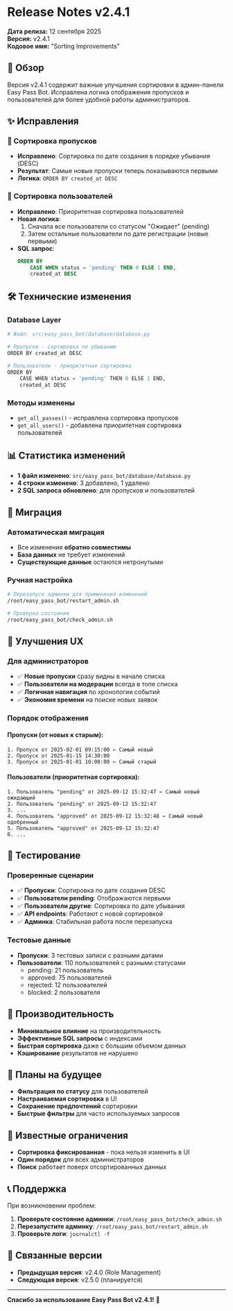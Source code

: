 # Release Notes v2.4.1

**Дата релиза:** 12 сентября 2025  
**Версия:** v2.4.1  
**Кодовое имя:** "Sorting Improvements"

## 🎯 Обзор

Версия v2.4.1 содержит важные улучшения сортировки в админ-панели Easy Pass Bot. Исправлена логика отображения пропусков и пользователей для более удобной работы администраторов.

## ✨ Исправления

### 🔧 Сортировка пропусков
- **Исправлено**: Сортировка по дате создания в порядке убывания (DESC)
- **Результат**: Самые новые пропуски теперь показываются первыми
- **Логика**: `ORDER BY created_at DESC`

### 👥 Сортировка пользователей
- **Исправлено**: Приоритетная сортировка пользователей
- **Новая логика**: 
  1. Сначала все пользователи со статусом "Ожидает" (pending)
  2. Затем остальные пользователи по дате регистрации (новые первыми)
- **SQL запрос**: 
  ```sql
  ORDER BY 
      CASE WHEN status = 'pending' THEN 0 ELSE 1 END,
      created_at DESC
  ```

## 🛠️ Технические изменения

### Database Layer
```python
# Файл: src/easy_pass_bot/database/database.py

# Пропуски - сортировка по убыванию
ORDER BY created_at DESC

# Пользователи - приоритетная сортировка
ORDER BY 
    CASE WHEN status = 'pending' THEN 0 ELSE 1 END,
    created_at DESC
```

### Методы изменены
- `get_all_passes()` - исправлена сортировка пропусков
- `get_all_users()` - добавлена приоритетная сортировка пользователей

## 📊 Статистика изменений

- **1 файл изменено**: `src/easy_pass_bot/database/database.py`
- **4 строки изменено**: 3 добавлено, 1 удалено
- **2 SQL запроса обновлено**: для пропусков и пользователей

## 🔄 Миграция

### Автоматическая миграция
- Все изменения **обратно совместимы**
- **База данных** не требует изменений
- **Существующие данные** остаются нетронутыми

### Ручная настройка
```bash
# Перезапуск админки для применения изменений
/root/easy_pass_bot/restart_admin.sh

# Проверка состояния
/root/easy_pass_bot/check_admin.sh
```

## 🎯 Улучшения UX

### Для администраторов
- ✅ **Новые пропуски** сразу видны в начале списка
- ✅ **Пользователи на модерации** всегда в топе списка
- ✅ **Логичная навигация** по хронологии событий
- ✅ **Экономия времени** на поиске новых заявок

### Порядок отображения

#### Пропуски (от новых к старым):
```
1. Пропуск от 2025-02-01 09:15:00 ← Самый новый
2. Пропуск от 2025-01-15 14:30:00
3. Пропуск от 2025-01-01 10:00:00 ← Самый старый
```

#### Пользователи (приоритетная сортировка):
```
1. Пользователь "pending" от 2025-09-12 15:32:47 ← Самый новый ожидающий
2. Пользователь "pending" от 2025-09-12 15:32:47
3. ...
4. Пользователь "approved" от 2025-09-12 15:32:48 ← Самый новый одобренный
5. Пользователь "approved" от 2025-09-12 15:32:47
6. ...
```

## 🧪 Тестирование

### Проверенные сценарии
- ✅ **Пропуски**: Сортировка по дате создания DESC
- ✅ **Пользователи pending**: Отображаются первыми
- ✅ **Пользователи другие**: Сортировка по дате убывания
- ✅ **API endpoints**: Работают с новой сортировкой
- ✅ **Админка**: Стабильная работа после перезапуска

### Тестовые данные
- **Пропуски**: 3 тестовых записи с разными датами
- **Пользователи**: 110 пользователей с разными статусами
  - pending: 21 пользователь
  - approved: 75 пользователей  
  - rejected: 12 пользователей
  - blocked: 2 пользователя

## 🚀 Производительность

- **Минимальное влияние** на производительность
- **Эффективные SQL запросы** с индексами
- **Быстрая сортировка** даже с большим объемом данных
- **Кэширование** результатов не нарушено

## 🔮 Планы на будущее

- **Фильтрация по статусу** для пользователей
- **Настраиваемая сортировка** в UI
- **Сохранение предпочтений** сортировки
- **Быстрые фильтры** для часто используемых запросов

## 🐛 Известные ограничения

- **Сортировка фиксированная** - пока нельзя изменить в UI
- **Один порядок** для всех администраторов
- **Поиск** работает поверх отсортированных данных

## 📞 Поддержка

При возникновении проблем:
1. **Проверьте состояние админки**: `/root/easy_pass_bot/check_admin.sh`
2. **Перезапустите админку**: `/root/easy_pass_bot/restart_admin.sh`
3. **Проверьте логи**: `journalctl -f`

## 🔗 Связанные версии

- **Предыдущая версия**: v2.4.0 (Role Management)
- **Следующая версия**: v2.5.0 (планируется)

---

**Спасибо за использование Easy Pass Bot v2.4.1!** 🎉

